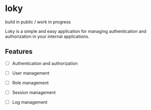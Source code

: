 # loky

build in public / work in progress

Loky is a simple and easy application for managing authentication and authorization in your internal applications.

## Features

- [ ] Authentication and authorization
- [ ] User management
- [ ] Role management
- [ ] Session management
- [ ] Log management


